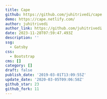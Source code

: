 ```yaml
---
title: Cape
github: https://github.com/juhitrivedi/cape
demo: https://cape.netlify.com/
author: juhitrivedi
author_link: https://github.com/juhitrivedi
date: 2023-11-28T07:59:47.493Z
description: ''
ssg:
  - Gatsby
css:
  - Bootstrap
cms: []
category: []
draft: false
publish_date: '2019-03-01T13:09:55Z'
update_date: '2020-03-05T09:06:58Z'
github_star: 23
github_fork: 11
---
```

